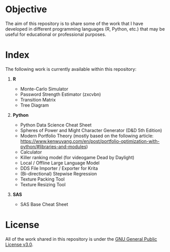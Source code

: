 # Objective
The aim of this repository is to share some of the work that I have developed in different programming languages (R, Python, etc.) that may be useful for educational or professional purposes.

# Index
The following work is currently available within this repository:
1. <b>R</b>
   * Monte-Carlo Simulator
   * Password Strength Estimator (zxcvbn)
   * Transition Matrix
   * Tree Diagram

2. <b>Python</b>
   * Python Data Science Cheat Sheet
   * Spheres of Power and Might Character Generator (D&D 5th Edition)
   * Modern Portfolio Theory (mostly based on the following article: https://www.kenwuyang.com/en/post/portfolio-optimization-with-python/#libraries-and-modules)
   * Calculator
   * Killer ranking model (for videogame Dead by Daylight)
   * Local / Offline Large Language Model
   * DDS File Importer / Exporter for Krita
   * (Bi-directional) Stepwise Regression
   * Texture Packing Tool
   * Texture Resizing Tool

3. <b>SAS</b>
   * SAS Base Cheat Sheet

# License
All of the work shared in this repository is under the <a href ="https://choosealicense.com/licenses/gpl-3.0/">GNU General Public License v3.0</a>.
